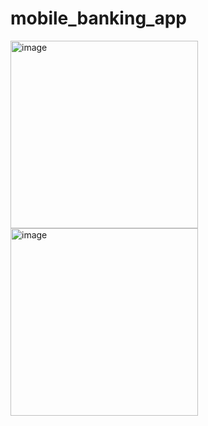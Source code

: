 # mobile_banking_app
<img width="300" alt="image" src="https://github.com/YamamotoDesu/mobile_banking_app/assets/47273077/a9b7319f-a8a1-479d-bb36-399c5267d03c">
<img width="300" alt="image" src="https://github.com/YamamotoDesu/mobile_banking_app/assets/47273077/6144a89b-9bc6-4ab0-8104-f5e0acaa3d1c">
